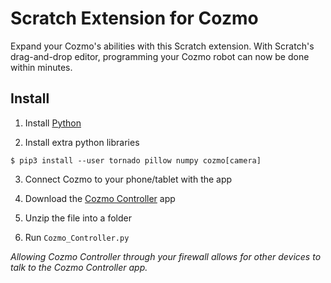 # Scratch Extension for Cozmo

Expand your Cozmo's abilities with this Scratch extension. With Scratch's drag-and-drop editor, programming your Cozmo robot can now be done within minutes.

## Install

1. Install [Python](https://www.python.org/)

2. Install extra python libraries

```
$ pip3 install --user tornado pillow numpy cozmo[camera]
```

3. Connect Cozmo to your phone/tablet with the app

4. Download the [Cozmo Controller](https://github.com/madfrog54321/ScratchCozmoSDK/releases/download/v2.0.0/ScratchCozmoSDK.zip) app

5. Unzip the file into a folder

6. Run `Cozmo_Controller.py`

 *Allowing Cozmo Controller through your firewall allows for other devices to talk to the Cozmo Controller app.*
